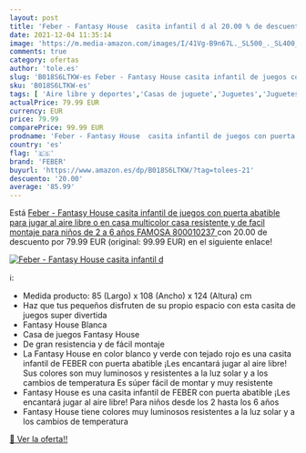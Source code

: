 ```yaml
---
layout: post
title: 'Feber - Fantasy House  casita infantil d al 20.00 % de descuento'
date: 2021-12-04 11:35:14
image: 'https://m.media-amazon.com/images/I/41Vg-B9n67L._SL500_._SL400_.jpg'
comments: true
category: ofertas
author: 'tole.es'
slug: 'B018S6LTKW-es Feber - Fantasy House casita infantil de juegos con puerta...'
sku: 'B018S6LTKW-es'
tags: [ 'Aire libre y deportes','Casas de juguete','Juguetes','Juguetes y juegos','famosa','feber', ]
actualPrice: 79.99 EUR
currency: EUR
price: 79.99
comparePrice: 99.99 EUR
prodname: 'Feber - Fantasy House  casita infantil de juegos con puerta abatible  para jugar al aire libre o en casa  multicolor  casa resistente y de facil montaje  para niños de 2 a 6 años  FAMOSA  800010237 '
country: 'es'
flag: '🇪🇸'
brand: 'FEBER'
buyurl: 'https://www.amazon.es/dp/B018S6LTKW/?tag=tolees-21'
descuento: '20.00'
average: '85.99'
---
```


Está [Feber - Fantasy House  casita infantil de juegos con puerta abatible  para jugar al aire libre o en casa  multicolor  casa resistente y de facil montaje  para niños de 2 a 6 años  FAMOSA  800010237 ](https://www.amazon.es/dp/B018S6LTKW/?tag=tolees-21) con 20.00 de descuento por 79.99 EUR (original: 99.99 EUR) en el siguiente enlace!

[![Feber - Fantasy House  casita infantil d](https://m.media-amazon.com/images/I/41Vg-B9n67L._SL500_._SL400_.jpg)](https://www.amazon.es/dp/B018S6LTKW/?tag=tolees-21)

ℹ️:

- Medida producto: 85 (Largo) x 108 (Ancho) x 124 (Altura) cm
- Haz que tus pequeños disfruten de su propio espacio con esta casita de juegos super divertida
- Fantasy House Blanca
- Casa de juegos Fantasy House
- De gran resistencia y de fácil montaje
- La Fantasy House en color blanco y verde con tejado rojo es una casita infantil de FEBER con puerta abatible ¡Les encantará jugar al aire libre! Sus colores son muy luminosos y resistentes a la luz solar y a los cambios de temperatura Es súper fácil de montar y muy resistente
- Fantasy House es una casita infantil de FEBER con puerta abatible ¡Les encantará jugar al aire libre! Para niños desde los 2 hasta los 6 años
- Fantasy House tiene colores muy luminosos resistentes a la luz solar y a los cambios de temperatura

[🛒 Ver la oferta!!](https://www.amazon.es/dp/B018S6LTKW/?tag=tolees-21)

